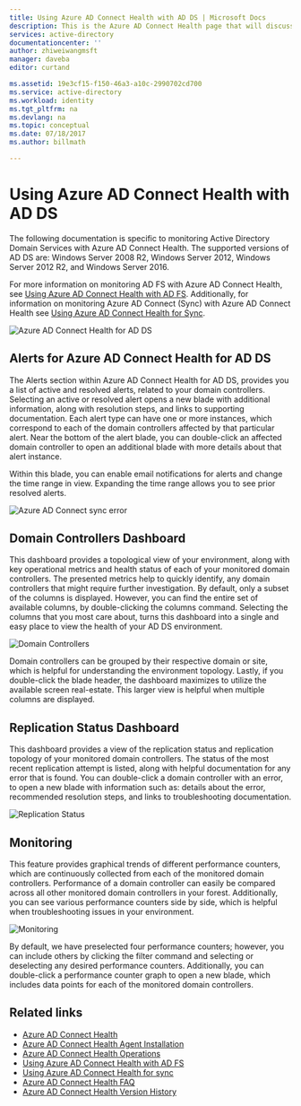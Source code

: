 ```yaml
---
title: Using Azure AD Connect Health with AD DS | Microsoft Docs
description: This is the Azure AD Connect Health page that will discuss how to monitor AD DS.
services: active-directory
documentationcenter: ''
author: zhiweiwangmsft
manager: daveba
editor: curtand

ms.assetid: 19e3cf15-f150-46a3-a10c-2990702cd700
ms.service: active-directory
ms.workload: identity
ms.tgt_pltfrm: na
ms.devlang: na
ms.topic: conceptual
ms.date: 07/18/2017
ms.author: billmath

---
```

# Using Azure AD Connect Health with AD DS
The following documentation is specific to monitoring Active Directory Domain Services with Azure AD Connect Health. The supported versions of AD DS are: Windows Server 2008 R2, Windows Server 2012, Windows Server 2012 R2, and Windows Server 2016.

For more information on monitoring AD FS with Azure AD Connect Health, see [Using Azure AD Connect Health with AD FS](how-to-connect-health-adfs.md). Additionally, for information on monitoring Azure AD Connect (Sync) with Azure AD Connect Health see [Using Azure AD Connect Health for Sync](how-to-connect-health-sync.md).

![Azure AD Connect Health for AD DS](./media/how-to-connect-health-adds/domainservicesnapshot.PNG)

## Alerts for Azure AD Connect Health for AD DS
The Alerts section within Azure AD Connect Health for AD DS, provides you a list of active and resolved alerts, related to your domain controllers. Selecting an active or resolved alert opens a new blade with additional information, along with resolution steps, and links to supporting documentation. Each alert type can have one or more instances, which correspond to each of the domain controllers affected by that particular alert. Near the bottom of the alert blade, you can double-click an affected domain controller to open an additional blade with more details about that alert instance.

Within this blade, you can enable email notifications for alerts and change the time range in view. Expanding the time range allows you to see prior resolved alerts.

![Azure AD Connect sync error](./media/how-to-connect-health-adds/aadconnect-health-adds-alerts.png)

## Domain Controllers Dashboard
This dashboard provides a topological view of your environment, along with key operational metrics and health status of each of your monitored domain controllers. The presented metrics help to quickly identify, any domain controllers that might require further investigation. By default, only a subset of the columns is displayed. However, you can find the entire set of available columns, by double-clicking the columns command. Selecting the columns that you most care about, turns this dashboard into a single and easy place to view the health of your AD DS environment.

![Domain Controllers](./media/how-to-connect-health-adds/aadconnect-health-adds-domainsandsites-dashboard.png)

Domain controllers can be grouped by their respective domain or site, which is helpful for understanding the environment topology. Lastly, if you double-click the blade header, the dashboard maximizes to utilize the available screen real-estate. This larger view is helpful when multiple columns are displayed.

## Replication Status Dashboard
This dashboard provides a view of the replication status and replication topology of your monitored domain controllers. The status of the most recent replication attempt is listed, along with helpful documentation for any error that is found. You can double-click a domain controller with an error, to open a new blade with information such as: details about the error, recommended resolution steps, and links to troubleshooting documentation.

![Replication Status](./media/how-to-connect-health-adds/aadconnect-health-adds-replication.png)

## Monitoring
This feature provides graphical trends of different performance counters, which are continuously collected from each of the monitored domain controllers. Performance of a domain controller can easily be compared across all other monitored domain controllers in your forest. Additionally, you can see various performance counters side by side, which is helpful when troubleshooting issues in your environment.

![Monitoring](./media/how-to-connect-health-adds/aadconnect-health-adds-monitoring.png)

By default, we have preselected four performance counters; however, you can include others by clicking the filter command and selecting or deselecting any desired performance counters. Additionally, you can double-click a performance counter graph to open a new blade, which includes data points for each of the monitored domain controllers.

## Related links
* [Azure AD Connect Health](whatis-hybrid-identity-health.md)
* [Azure AD Connect Health Agent Installation](how-to-connect-health-agent-install.md)
* [Azure AD Connect Health Operations](how-to-connect-health-operations.md)
* [Using Azure AD Connect Health with AD FS](how-to-connect-health-adfs.md)
* [Using Azure AD Connect Health for sync](how-to-connect-health-sync.md)
* [Azure AD Connect Health FAQ](reference-connect-health-faq.md)
* [Azure AD Connect Health Version History](reference-connect-health-version-history.md)


